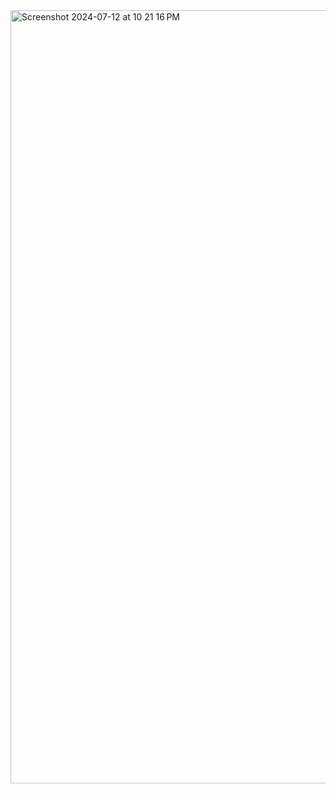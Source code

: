 
<img width="1237" alt="Screenshot 2024-07-12 at 10 21 16 PM" src="https://github.com/user-attachments/assets/370f3cb0-52a5-48fd-93b7-7901a4643276">
